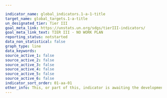 ```yaml
---

indicator_name: global_indicators.1-a-1-title
target_name: global_targets.1-a-title
un_designated_tier: Tier III
goal_meta_link: https://unstats.un.org/sdgs/tierIII-indicators/
goal_meta_link_text: TIER III - NO WORK PLAN
reporting_status: notstarted
data_non_statistical: false
graph_type: line
data_keywords:  
source_active_1: false
source_active_2: false
source_active_3: false
source_active_4: false
source_active_5: false
source_active_6: false
indicator_sort_order: 01-aa-01
other_info: This, or part of this, indicator is awaiting the development of internationally established methodology and standards (classified by the UN as tier 3). 
---
```

